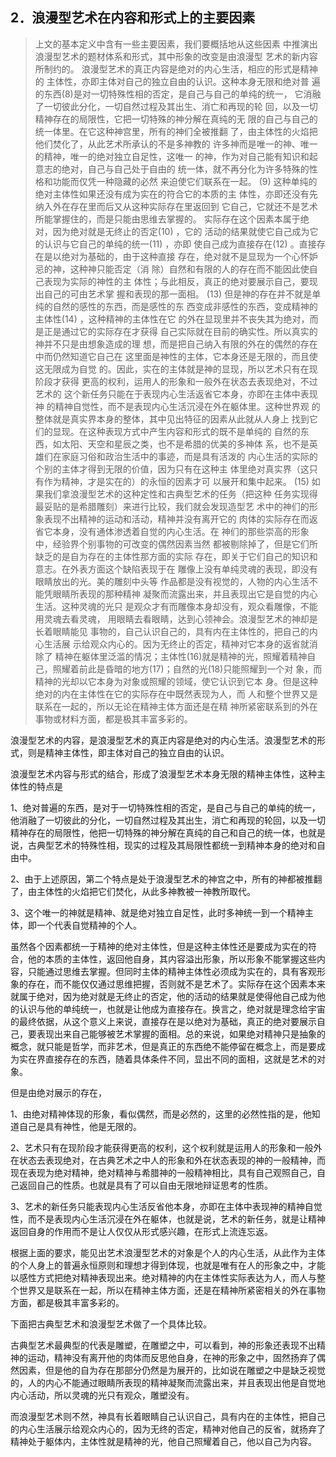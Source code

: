 <h2>2．浪漫型艺术在内容和形式上的主要因素</h2><blockquote data-pid="Sx0uhVK5">上⽂的基本定义中含有⼀些主要因素，我们要概括地从这些因素 中推演出浪漫型艺术的题材体系和形式，其中形象的改变是由浪漫型 艺术的新内容所制约的。 浪漫型艺术的真正内容是绝对的内⼼⽣活，相应的形式是精神的 主体性，亦即主体对⾃⼰的独⽴⾃由的认识。这种本⾝⽆限和绝对普 遍的东⻄(8)是对⼀切特殊性相的否定，是⾃⼰与⾃⼰的单纯的统⼀， 它消融了⼀切彼此分化，⼀切⾃然过程及其出⽣、消亡和再现的轮 回，以及⼀切精神存在的局限性，它把⼀切特殊的神分解在真纯的⽆ 限的⾃⼰与⾃⼰的统⼀体⾥。在它这种神宫⾥，所有的神们全被推翻 了，由主体性的⽕焰把他们焚化了，从此艺术所承认的不是多神教的 许多神⽽是唯⼀的神、唯⼀的精神，唯⼀的绝对独⽴⾃⾜性，这唯⼀ 的神，作为对⾃⼰能有知识和起意志的绝对，⾃⼰与⾃⼰处于⾃由的 统⼀体，就不再分化为许多特殊的性格和功能⽽仅凭⼀种隐藏的必然 来迫使它们联系在⼀起。 (9) 这种单纯的绝对主体性如果还没有成为实在的符合它的本质的主 体性，亦即还没有先纳⼊外在存在⾥⽽后⼜从这种实际存在⾥返回到 它⾃⼰，它就还不是艺术所能掌握住的，⽽是只能由思维去掌握的。 实际存在这个因素本属于绝对，因为绝对就是⽆终⽌的否定(10) ，它的 活动的结果就使它⾃⼰成为它的认识与它⾃⼰的单纯的统⼀(11) ，亦即 使⾃⼰成为直接存在(12) 。直接存在是以绝对为基础的，由于这种直接 存在，绝对就不是显现为⼀个⼼怀妒忌的神，这种神只能否定（消 除）⾃然和有限的⼈的存在⽽不能因此使⾃⼰表现为实际的神性的主 体性；与此相反，真正的绝对要展⽰⾃⼰，要现出⾃⼰的可由艺术掌 握和表现的那⼀⾯相。 (13) 但是神的存在并不就是单纯的⾃然的感性的东⻄，⽽是感性的东 ⻄变成⾮感性的东⻄，变成精神的主体性(14) ，这种精神的主体性在它 的外在显现⾥并不丧失其为绝对，⽽是正是通过它的实际存在才获得 ⾃⼰实际就在⽬前的确实性。所以真实的神并不只是由想象造成的理 想，⽽是把⾃⼰纳⼊有限的外在的偶然的存在中⽽仍然知道它⾃⼰在 这⾥⾯是神性的主体，它本⾝还是⽆限的，⽽且使这⽆限成为⾃觉 的。因此，实在的主体就是神的显现，所以艺术只有在现阶段才获得 更⾼的权利，运⽤⼈的形象和⼀般外在状态去表现绝对，不过艺术的 这个新任务只能在于表现内⼼⽣活返省它本⾝，亦即在主体中表现神 的精神⾃觉性，⽽不是表现内⼼⽣活沉浸在外在躯体⾥。这种世界观 的整体就是真实界本⾝的整体，其中⻅出特征的因素从此就从⼈⾝上 找到它们的显现。在这种表现⽅式中产⽣内容和形式的既不是单纯的 ⾃然的东⻄，如太阳、天空和星⾠之类，也不是希腊的优美的多神体 系，也不是英雄们在家庭习俗和政治⽣活中的事迹，⽽是具有活泼的 内⼼⽣活的实际的个别的主体才得到⽆限的价值，因为只有在这种主 体⾥绝对真实界（这只有作为精神，才是实在的）的永恒的因素才可 以展开和集中起来。 (15) 如果我们拿浪漫型艺术的这种定性和古典型艺术的任务（把这种 任务实现得最妥贴的是希腊雕刻）来进⾏⽐较，我们就会发现造型艺 术中的神们的形象表现不出精神的运动和活动，精神并没有离开它的 ⾁体的实际存在⽽返省它本⾝，没有通体渗透着⾃觉的内⼼⽣活。在 神们的那些崇⾼的形象中，经验界个别事物的可改变的偶然因素当然 都被剔除掉了，但是它们所缺乏的是⾃为存在的主体性那⽅⾯的实际 存在，即关于它们⾃⼰的知识和意志。在外表⽅⾯这个缺陷表现于在 雕像上没有单纯灵魂的表现，即没有眼睛放出的光。美的雕刻中头等 作品都是没有视觉的，⼈物的内⼼⽣活不能凭眼睛所表现的那种精神 凝聚⽽流露出来，并且表现出它是⾃觉的内⼼⽣活。这种灵魂的光只 是观众才有⽽雕像本⾝却没有，观众看雕像，不能⽤灵魂去看灵魂， ⽤眼睛去看眼睛，达到⼼领神会。浪漫型艺术的神却是⻓着眼睛能⻅ 事物的，⾃⼰认识⾃⼰的，具有内在主体性的，把⾃⼰的内⼼⽣活展 ⽰给观众内⼼的。因为⽆终⽌的否定，精神对它本⾝的返省就消除了 精神在躯体⾥泛滥的情况；主体性(16)就是精神的光，照耀着精神⾃ ⼰，照耀着前此是昏暗的地⽅(17)；⾃然的光(18)只能照耀到⼀个对 象，⽽精神的光却以它本⾝为对象或照耀的领域，使它认识到它本 ⾝。但是这种绝对的内在主体性在它的实际存在中既然表现为⼈，⽽ ⼈和整个世界⼜是联系在⼀起的，所以⽆论在精神主体⽅⾯还是在精 神所紧密联系到的外在事物或材料⽅⾯，都是极其丰富多彩的。</blockquote><p data-pid="bZiYHWwL">浪漫型艺术的内容，是浪漫型艺术的真正内容是绝对的内心生活。浪漫型艺术的形式，则是精神主体性，即主体对自己的独立自由的认识。</p><p data-pid="kx24nF1R">浪漫型艺术内容与形式的结合，形成了浪漫型艺术本身无限的精神主体性，这种主体性的特点是</p><p data-pid="CpTDfACL">1、绝对普遍的东西，是对于一切特殊性相的否定，是自己与自己的单纯的统一，他消融了一切彼此的分化，一切自然过程及其出生，消亡和再现的轮回，以及一切精神存在的局限性，他把一切特殊的神分解在真纯的自己和自己的统一体，也就是说，古典型艺术的特殊性相，现实的过程及其局限性都统一到精神本身的绝对和自由中。</p><p data-pid="B4SFKf3m">2、由于上述原因，第二个特点是处于浪漫型艺术的神宫之中，所有的神都被推翻了，由主体性的火焰把它们焚化，从此多神教被一神教所取代。</p><p data-pid="7OncpTFE">3、这个唯一的神就是精神、就是绝对独立自足性，此时多神统一到一个精神主体，即一个代表自觉精神的个人。</p><p data-pid="1rfNfeoo">虽然各个因素都统一于精神的绝对主体性，但是这种主体性还是要成为实在的符合，他的本质的主体性，返回他自身，其内容溢出形象，所以形象不能掌握这些内容，只能通过思维去掌握。但同时主体的精神主体性必须成为实在的，具有客观形象的存在，而不能仅仅通过思维把握，否则就不是艺术了。实际存在这个因素本来就属于绝对，因为绝对就是无终止的否定，他的活动的结果就是使得他自己成为他的认识与他的单纯统一，也就是让他成为直接存在。换言之，绝对就是理念给宇宙的最终依据，从这个意义上来说，直接存在是以绝对为基础，真正的绝对要展示自己，要表现出来自己能够被艺术掌握的面相。总的来说，如果绝对精神只是抽象的概念，就只能是哲学，而非艺术，但是真正的东西绝不能停留在概念上，而是要成为实在界直接存在的东西，随着具体条件不同，显出不同的面相，这就是艺术的对象。</p><p data-pid="9V7rnwQ2">但是由绝对展示的存在，</p><p data-pid="ZpzvPHHe">1、由绝对精神体现的形象，看似偶然，而是必然的，这里的必然性指的是，他知道自己是具有神性，他是无限的。</p><p data-pid="Q7JS__Rn">2、艺术只有在现阶段才能获得更高的权利，这个权利就是运用人的形象和一般外在状态去表现绝对，在古典艺术之中人的形象和外在状态表现的神的一般精神，而现在表现为绝对精神，绝对精神与希腊神的一般精神相比，具有自己观照自己，自己返回自己的性质。也就是具有了可以自由无限地辩证思考的性质。</p><p data-pid="VKAdYlLd">3、艺术的新任务只能表现内心生活反省他本身，亦即在主体中表现神的精神自觉性，而不是表现内心生活沉浸在外在躯体，也就是说，艺术的新任务，就是让精神返回自身的作用而不是让人仅仅从形式感兴趣，在形式上流连忘返。</p><p data-pid="-tChrGI6">根据上面的要求，能见出艺术浪漫型艺术的对象是个人的内心生活，从此作为主体的个人身上的普遍永恒原则和理想才得到体现，也就是唯有在人的形象之中，才能以感性方式把绝对精神表现出来。绝对精神的内在主体性实际表达为人，而人与整个世界又是联系在一起，所以在精神主体方面，还是在精神所紧密相关的外在事物方面，都是极其丰富多彩的。</p><p data-pid="rlP0FcRk">下面把古典型艺术和浪漫型艺术做了一个具体比较。</p><p data-pid="HjlYZqE6">古典型艺术最典型的代表是雕塑，在雕塑之中，可以看到，神的形象还表现不出精神的运动，精神没有离开他的肉体而反思他自身，在神的形象之中，固然扬弃了偶然因素，但是他的自为存在那部分仍然是为展开的，比如说在雕塑之中是缺乏视觉的，人的内心不能通过眼睛所表现的精神凝聚而流露出来，并且表现出他是自觉地内心活动，所以灵魂的光只有观众，雕塑没有。</p><p data-pid="IRi-YRRm">而浪漫型艺术则不然，神具有长着眼睛自己认识自己，具有内在的主体性，把自己的内心生活展示给观众内心的，因为无终的否定，精神对他自己的反省，就扬弃了精神处于躯体内，主体性就是精神的光，他自己照耀着自己，他以自己为内容。</p><p></p>